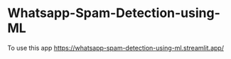 # Whatsapp-Spam-Detection-using-ML
To use this app
https://whatsapp-spam-detection-using-ml.streamlit.app/
